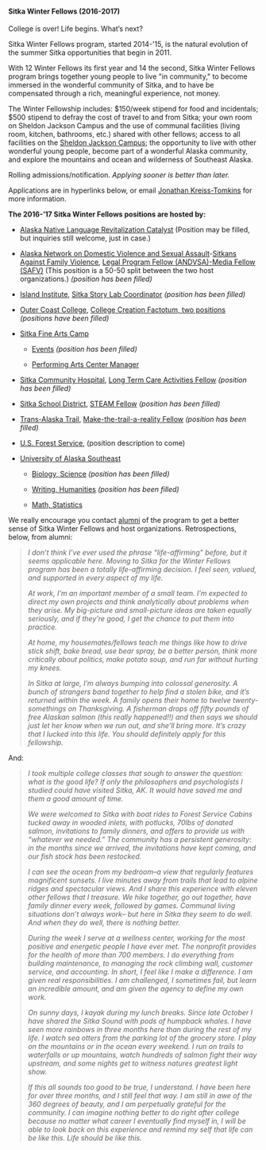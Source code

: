 #### Sitka Winter Fellows (2016-2017)

College is over! Life begins. What’s next?

Sitka Winter Fellows program, started 2014-'15, is the natural evolution of the summer Sitka opportunities that begin in 2011.

With 12 Winter Fellows its first year and 14 the second, Sitka Winter Fellows program brings together young people to live "in community," to become immersed in the wonderful community of Sitka, and to have be compensated through a rich, meaningful experience, not money.

The Winter Fellowship includes: $150/week stipend for food and incidentals; $500 stipend to defray the cost of travel to and from Sitka; your own room on Sheldon Jackson Campus and the use of communal facilities (living room, kitchen, bathrooms, etc.) shared with other fellows; access to all facilities on the [Sheldon Jackson Campus](http://fineartscamp.org/facilities/); the opportunity to live with other wonderful young people, become part of a wonderful Alaska community, and explore the mountains and ocean and wilderness of Southeast Alaska.

Rolling admissions/notification. _Applying sooner is better than later._

Applications are in hyperlinks below, or email [Jonathan Kreiss-Tomkins](mailto:jonathan.s.kt@gmail.com) for more information.

**The 2016-’17 Sitka Winter Fellows positions are hosted by:**

- [Alaska Native Language Revitalization Catalyst](https://docs.google.com/document/d/1hiZsOIRHLr5xGGq8IkuNKUmi5yTPJCwTEwAyb7EyD8A/edit) (Position may be filled, but inquiries still welcome, just in case.)

- [Alaska Network on Domestic Violence and Sexual Assault](http://www.andvsa.org/)-[Sitkans Against Family Violence](http://www.safv.org/), [Legal Program Fellow (ANDVSA)-Media Fellow (SAFV)](https://docs.google.com/document/d/15X4MY181SAnqumbuEhNbFQH-jnGKFNICeGHjr0KdWcg/edit?usp=sharing) (This position is a 50-50 split between the two host organizations.) _(position has been filled)_

- [Island Institute](http://www.iialaska.org/), [Sitka Story Lab Coordinator](https://docs.google.com/document/d/1NES-zkMKsWem1WJ5pXNx312cldHVmsabft5J8Lp3O-c/edit?usp=sharing) _(position has been filled)_

- [Outer Coast College](http://www.outercoast.org/), [College Creation Factotum, two positions](https://docs.google.com/document/d/1PaTD3b814nuW6PvmuoFTZATZivGRAMlH71Th1lC-mWQ/edit?usp=sharing) _(positions have been filled)_

- [Sitka Fine Arts Camp](http://fineartscamp.org/)

  - [Events](https://docs.google.com/document/d/1LwbURkdgxX5meunD90qX0D18zWkmj3QuxW3nZNfA1N4/edit?usp=sharing) _(position has been filled)_

  - [Performing Arts Center Manager](https://docs.google.com/document/d/10Dgkfk-6_gc5B05buKHQ1Wx-fZNzXmtG7PCXkCUTiio/edit?usp=sharing)

- [Sitka Community Hospital](http://www.sitkahospital.org/getpage.php?name=index), [Long Term Care Activities Fellow](https://docs.google.com/document/d/1aRBFmyWmoFFdxwRcmJAkR2zHWd5_eBlIGsPHJFt-ZCc/edit?usp=sharing) _(position has been filled)_

- [Sitka School District](http://www.sitkaschools.org/site/default.aspx?PageID=1), [STEAM Fellow](https://docs.google.com/document/d/1tg49pOaPxd98Za9RiXMprqAskvs4Zkxbros934n_RtI/edit?usp=sharing) _(position has been filled)_

- [Trans-Alaska Trail](http://www.aktrail.org), [Make-the-trail-a-reality Fellow](https://docs.google.com/document/d/1tJDa23HhfScjSulJewgqlFsKg8e2JZ9p9Dx_Hhsph54/edit?usp=sharing) _(position has been filled)_

- [U.S. Forest Service](http://www.fs.usda.gov/tongass/), (position description to come)

- [University of Alaska Southeast](http://www.uas.alaska.edu/)

  - [Biology, Science](https://docs.google.com/document/d/1IBR1r2nQKVRbUECsx-cShzoQUeAe5U3ydCBOWqRey1Y/edit?usp=sharing) _(position has been filled)_

  - [Writing, Humanities](https://docs.google.com/document/d/14PrU833cwZGqbGGsc4CPIkflX2VG8F6_49_CFF9BOn4/edit?usp=sharing) _(position has been filled)_

  - [Math, Statistics](https://docs.google.com/document/d/1Kyk1TUpDH5vW3M7kVT15B4MJVNLI0mz-4TNrZWX1nnE/edit?usp=sharing)

We really encourage you contact [alumni](alumni.html) of the program to get a better sense of Sitka Winter Fellows and host organizations. Retrospections, below, from alumni:

>_I don’t think I’ve ever used the phrase “life-affirming” before, but it seems applicable here. Moving to Sitka for the Winter Fellows program has been a totally life-affirming decision. I feel seen, valued, and supported in every aspect of my life._
>
>_At work, I’m an important member of a small team. I’m expected to direct my own projects and think analytically about problems when they arise. My big-picture and small-picture ideas are taken equally seriously, and if they’re good, I get the chance to put them into practice._
>
>_At home, my housemates/fellows teach me things like how to drive stick shift, bake bread, use bear spray, be a better person, think more critically about politics, make potato soup, and run far without hurting my knees._
>
>_In Sitka at large, I’m always bumping into colossal generosity. A bunch of strangers band together to help find a stolen bike, and it’s returned within the week. A family opens their home to twelve twenty-somethings on Thanksgiving. A fisherman drops off fifty pounds of free Alaskan salmon (this really happened!!) and then says we should just let her know when we run out, and she’ll bring more. It’s crazy that I lucked into this life. You should definitely apply for this fellowship._

And:

>_I took multiple college classes that sough to answer the question: what is the good life? If only the philosophers and psychologists I studied could have visited Sitka, AK. It would have saved me and them a good amount of time._
>
>_We were welcomed to Sitka with boat rides to Forest Service Cabins tucked away in wooded inlets, with potlucks, 70lbs of donated salmon, invitations to family dinners, and offers to provide us with “whatever we needed.”  The community has a persistent generosity: in the months since we arrived, the invitations have kept coming, and our fish stock has been restocked._
>
>_I can see the ocean from my bedroom–a view that regularly features magnificent sunsets.  I live minutes away from trails that lead to alpine ridges and spectacular views.  And I share this experience with eleven other fellows that I treasure. We hike together, go out together, have family dinner every week, followed by games. Communal living situations don’t always work– but here in Sitka they seem to do well. And when they do well, there is nothing better._
>
> _During the week I serve at a wellness center, working for the most positive and energetic people I have ever met.  The nonprofit provides for the health of more than 700 members.  I do everything from building maintenance, to managing the rock climbing wall, customer service, and accounting.  In short, I feel like I make a difference.  I am given real responsibilities. I am challenged, I sometimes fail, but learn an incredible amount, and am given the agency to define my own work._
>
> _On sunny days, I kayak during my lunch breaks. Since late October I have shared the Sitka Sound with pods of humpback whales. I have seen more rainbows in three months here than during the rest of my life.  I watch sea otters from the parking lot of the grocery store. I play on the mountains or in the ocean every weekend. I run on trails to waterfalls or up mountains, watch hundreds of salmon fight their way upstream, and some nights get to witness natures greatest light show._
>
>_If this all sounds too good to be true, I understand. I have been here for over three months, and I still feel that way. I am still in awe of the 360 degrees of beauty, and I am perpetually grateful for the community. I can imagine nothing better to do right after college because no matter what career I eventually find myself in, I will be able to look back on this experience and remind my self that life can be like this. Life should be like this._
